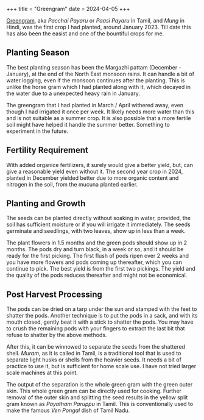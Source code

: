 +++
title = "Greengram"
date = 2024-04-05
+++

[Greengram](https://www.echocommunity.org/en/search?q=green+gram), aka _Pacchai Payaru_ or _Paasi Payaru_ in Tamil, and _Mung_ in Hindi, was the first crop I had planted, around January 2023. Till date this has also been the easist and one of the bountiful crops for me.

## Planting Season

The best planting season has been the Margazhi pattam (December - January), at the end of the North East monsoon rains. It can handle a bit of water logging, even if the monsoon continues after the planting. This is unlike the horse gram which I had planted along with it, which decayed in the water due to a unexpected heavy rain in January.

The greengram that I had planted in March / April withered away, even though I had irrigated it once per week. It likely needs more water than this and is not suitable as a summer crop. It is also possible that a more fertile soil might have helped it handle the summer better. Something to experiment in the future.

## Fertility Requirement

With added organice fertilizers, it surely would give a better yield, but, can give a reasonable yield even without it. The second year crop in 2024, planted in December yielded better due to more organic content and nitrogen in the soil, from the mucuna planted earlier.

## Planting and Growth

The seeds can be planted directly without soaking in water, provided, the soil has sufficient moisture or if you will irrigate it immediately. The seeds germinate and seedlings, with two leaves, show up in less than a week.

The plant flowers in 1.5 months and the green pods should show up in 2 months. The pods dry and turn black, in a week or so, and it should be ready for the first picking. The first flush of pods ripen over 2 weeks and you have more flowers and pods coming up thereafter, which you can continue to pick. The best yield is from the first two pickings. The yield and the quality of the pods reduces thereafter and might not be economical.

## Post Harvest Processing

The pods can be dried on a tarp under the sun and stamped with the feet to shatter the pods. Another technique is to put the pods in a sack, and with its mouth closed, gently beat it with a stick to shatter the pods. You may have to crush the remaining pods with your fingers to extract the last bit that refuse to shatter by the above methods.

After this, it can be winnowed to separate the seeds from the shattered shell. _Muram_, as it is called in Tamil, is a traditional tool that is used to separate light husks or shells from the heavier seeds. It needs a bit of practice to use it, but is sufficient for home scale use. I have not tried larger scale machines at this point.

The output of the separation is the whole green gram with the green outer skin. This whole green gram can be directly used for cooking. Further removal of the outer skin and splitting the seed results in the yellow split gram known as _Payatham Paruppu_ in Tamil. This is conventionally used to make the famous _Ven Pongal_ dish of Tamil Nadu.
